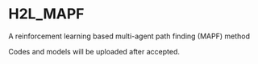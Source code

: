 # H2L_MAPF
A reinforcement learning based multi-agent path finding (MAPF) method

Codes and models will be uploaded after accepted.
